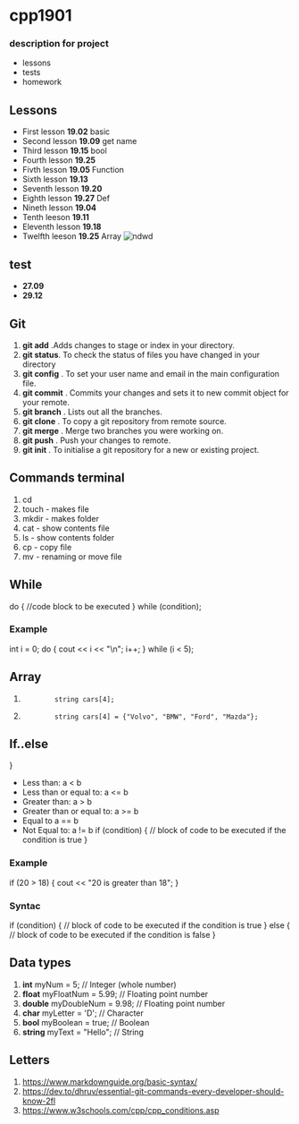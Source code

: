 # cpp1901
### description for project
- lessons 
- tests
- homework
## Lessons
- First lesson **19.02** basic 
-  Second lesson **19.09** get name
-  Third lesson  **19.15** bool 
- Fourth lesson **19.25**
- Fivth lesson **19.05** Function 
- Sixth lesson **19.13**
- Seventh lesson **19.20**
- Eighth lesson **19.27** Def
- Nineth lesson **19.04**
- Tenth leeson **19.11**
- Eleventh lesson **19.18** 
- Twelfth leeson **19.25** Array
![ndwd](https://cdn.contactcenterworld.com/images/company/cpp-turkey-1200px-logo.png)
## test
-  **27.09**
-  **29.12**
## Git 
1. **git add** .Adds changes to stage or index in your directory.
2. **git status**. To check the status of files you have  changed in your directory
3. **git config** . To set your user name and email in the main configuration file.
4. **git commit** . Commits your changes and sets it to new commit object for your remote.
5. **git branch** . Lists out all the branches.
6. **git clone** . To copy a git repository from remote source.
7. **git merge** . Merge two branches you were working on.
8. **git push** .  Push your changes to remote.
9. **git init** . To initialise a git repository for a new or existing project.
## Commands terminal 
1. cd <namedirection>
2. touch - makes file 
3. mkdir - makes folder 
4. cat - show contents file 
5. ls - show contents folder 
6. cp - copy file 
7. mv - renaming or move file 
## While 
   do {
  //code block to be executed
}
  while (condition);
### Example 
  int i = 0;
do {
  cout << i << "\n";
  i++;
}
while (i < 5);
## Array
1.             string cars[4];
2.             string cars[4] = {"Volvo", "BMW", "Ford", "Mazda"};
## If..else 
}
- Less than: a < b
- Less than or equal to: a <= b
- Greater than: a > b
- Greater than or equal to: a >= b
- Equal to a == b
- Not Equal to: a != b
if (condition) {
  // block of code to be executed if the condition is true
}
 ### Example 
   if (20 > 18) {
  cout << "20 is greater than 18";
}
  ### Syntac 
   if (condition) {
  // block of code to be executed if the condition is true
} else {
  // block of code to be executed if the condition is false
}
## Data types
1. **int** myNum = 5;               // Integer (whole number)
2. **float** myFloatNum = 5.99;     // Floating point number
3. **double** myDoubleNum = 9.98;   // Floating point number
4. **char** myLetter = 'D';         // Character
5. **bool** myBoolean = true;       // Boolean
6. **string** myText = "Hello";     // String
## Letters
1. https://www.markdownguide.org/basic-syntax/
2. https://dev.to/dhruv/essential-git-commands-every-developer-should-know-2fl
3. https://www.w3schools.com/cpp/cpp_conditions.asp
